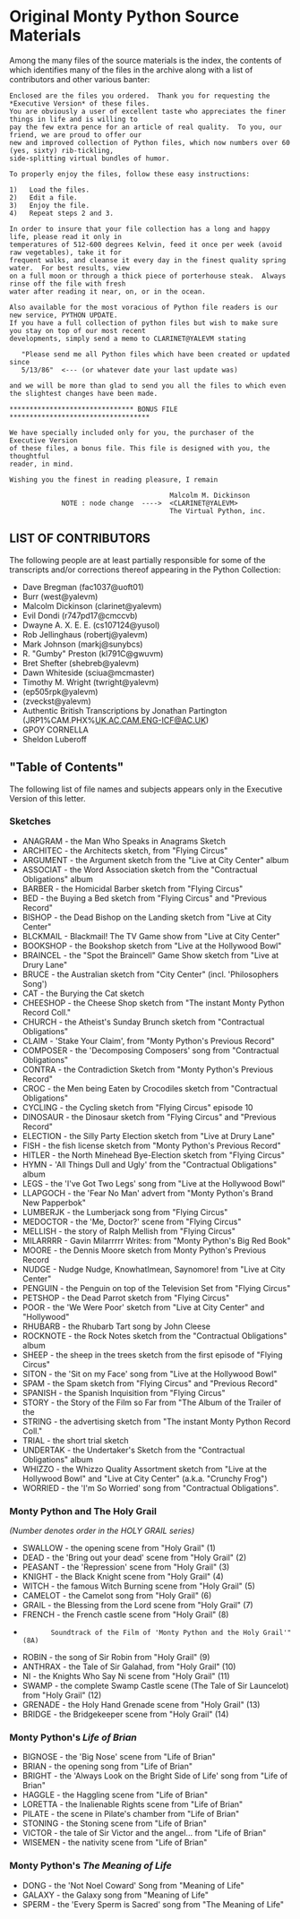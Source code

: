 # Original Monty Python Source Materials
Among the many files of the source materials is the index, the contents of which identifies many of the files in the archive along with a list of contributors and other various banter:

```
Enclosed are the files you ordered.  Thank you for requesting the *Executive Version* of these files.
You are obviously a user of excellent taste who appreciates the finer things in life and is willing to 
pay the few extra pence for an article of real quality.  To you, our friend, we are proud to offer our 
new and improved collection of Python files, which now numbers over 60 (yes, sixty) rib-tickling, 
side-splitting virtual bundles of humor.

To properly enjoy the files, follow these easy instructions:
 
1)   Load the files.
2)   Edit a file.
3)   Enjoy the file.
4)   Repeat steps 2 and 3.
 
In order to insure that your file collection has a long and happy life, please read it only in 
temperatures of 512-600 degrees Kelvin, feed it once per week (avoid raw vegetables), take it for 
frequent walks, and cleanse it every day in the finest quality spring water.  For best results, view 
on a full moon or through a thick piece of porterhouse steak.  Always rinse off the file with fresh 
water after reading it near, on, or in the ocean.
 
Also available for the most voracious of Python file readers is our new service, PYTHON UPDATE.  
If you have a full collection of python files but wish to make sure you stay on top of our most recent 
developments, simply send a memo to CLARINET@YALEVM stating
 
   "Please send me all Python files which have been created or updated since
   5/13/86"  <--- (or whatever date your last update was)
 
and we will be more than glad to send you all the files to which even
the slightest changes have been made.
 
******************************* BONUS FILE ***********************************
 
We have specially included only for you, the purchaser of the Executive Version
of these files, a bonus file. This file is designed with you, the thoughtful
reader, in mind.
 
Wishing you the finest in reading pleasure, I remain
 
                                        Malcolm M. Dickinson
             NOTE : node change  ---->  <CLARINET@YALEVM>
                                        The Virtual Python, inc.
```

## LIST OF CONTRIBUTORS

The following people are at least partially responsible for some of the transcripts and/or corrections thereof appearing in the Python Collection:
 
* Dave Bregman (fac1037@uoft01)
* Burr (west@yalevm)
* Malcolm Dickinson (clarinet@yalevm)
* Evil Dondi (r747pd17@cmccvb)
* Dwayne A. X. E. E. (cs107124@yusol)
* Rob Jellinghaus (robertj@yalevm)
* Mark Johnson (markj@sunybcs)
* R. "Gumby" Preston (kl791C@gwuvm)
* Bret Shefter (shebreb@yalevm)
* Dawn Whiteside (sciua@mcmaster)
* Timothy M. Wright (twright@yalevm)
* (ep505rpk@yalevm)
* (zveckst@yalevm)
* Authentic British Transcriptions by Jonathan Partington (JRP1%CAM.PHX%UK.AC.CAM.ENG-ICF@AC.UK)
* GPOY CORNELLA 
* Sheldon Luberoff

## "Table of Contents"

The following list of file names and subjects appears only in the Executive Version of this letter.

### Sketches

* ANAGRAM  - the Man Who Speaks in Anagrams Sketch
* ARCHITEC - the Architects sketch, from "Flying Circus"
* ARGUMENT - the Argument sketch from the "Live at City Center" album
* ASSOCIAT - the Word Association sketch from the "Contractual Obligations" album
* BARBER   - the Homicidal Barber sketch from "Flying Circus"
* BED      - the Buying a Bed sketch from "Flying Circus" and "Previous Record"
* BISHOP   - the Dead Bishop on the Landing sketch from "Live at City Center"
* BLCKMAIL - Blackmail!  The TV Game show from "Live at City Center"
* BOOKSHOP - the Bookshop sketch from "Live at the Hollywood Bowl"
* BRAINCEL - the "Spot the Braincell" Game Show sketch from "Live at Drury Lane"
* BRUCE    - the Australian sketch from "City Center" (incl. 'Philosophers Song')
* CAT      - the Burying the Cat sketch
* CHEESHOP - the Cheese Shop sketch from "The instant Monty Python Record Coll."
* CHURCH   - the Atheist's Sunday Brunch sketch from "Contractual Obligations"
* CLAIM    - 'Stake Your Claim', from "Monty Python's Previous Record"
* COMPOSER - the 'Decomposing Composers' song from "Contractual Obligations"
* CONTRA   - the Contradiction Sketch from "Monty Python's Previous Record"
* CROC  - the Men being Eaten by Crocodiles sketch from "Contractual Obligations"
* CYCLING  - the Cycling sketch from "Flying Circus" episode 10
* DINOSAUR - the Dinosaur sketch from "Flying Circus" and "Previous Record"
* ELECTION - the Silly Party Election sketch from "Live at Drury Lane"
* FISH     - the fish license sketch from "Monty Python's Previous Record"
* HITLER   - the North Minehead Bye-Election sketch from "Flying Circus"
* HYMN     - 'All Things Dull and Ugly' from the "Contractual Obligations" album
* LEGS     - the 'I've Got Two Legs' song from "Live at the Hollywood Bowl"
* LLAPGOCH - the 'Fear No Man' advert from "Monty Python's Brand New Papperbok"
* LUMBERJK - the Lumberjack song from "Flying Circus"
* MEDOCTOR - the 'Me, Doctor?' scene from "Flying Circus"
* MELLISH  - the story of Ralph Mellish from "Flying Circus"
* MILARRRR - Gavin Milarrrrr Writes:  from "Monty Python's Big Red Book"
* MOORE    - the Dennis Moore sketch from Monty Python's Previous Record
* NUDGE    - Nudge Nudge, KnowhatImean, Saynomore!  from "Live at City Center"
* PENGUIN  - the Penguin on top of the Television Set from "Flying Circus"
* PETSHOP  - the Dead Parrot sketch from "Flying Circus"
* POOR     - the 'We Were Poor' sketch from "Live at City Center" and "Hollywood"
* RHUBARB  - the Rhubarb Tart song by John Cleese
* ROCKNOTE - the Rock Notes sketch from the "Contractual Obligations" album
* SHEEP - the sheep in the trees sketch from the first episode of "Flying Circus"
* SITON    - the 'Sit on my Face' song from "Live at the Hollywood Bowl"
* SPAM     - the Spam sketch from "Flying Circus" and "Previous Record"
* SPANISH  - the Spanish Inquisition from "Flying Circus"
* STORY    - the Story of the Film so Far from "The Album of the Trailer of the
* STRING   - the advertising sketch from "The instant Monty Python Record Coll."
* TRIAL    - the short trial sketch
* UNDERTAK - the Undertaker's Sketch from the "Contractual Obligations" album
* WHIZZO   - the Whizzo Quality Assortment sketch from "Live at the Hollywood Bowl" and "Live at City Center"  (a.k.a. "Crunchy Frog")
* WORRIED  - the 'I'm So Worried' song from "Contractual Obligations".

### Monty Python and The Holy Grail

_(Number denotes order in the HOLY GRAIL series)_
* SWALLOW  - the opening scene from "Holy Grail"                              (1)
* DEAD     - the 'Bring out your dead' scene from "Holy Grail"                (2)
* PEASANT  - the 'Repression' scene from "Holy Grail"                         (3)
* KNIGHT   - the Black Knight scene from "Holy Grail"                         (4)
* WITCH    - the famous Witch Burning scene from "Holy Grail"                 (5)
* CAMELOT  - the Camelot song from "Holy Grail"                               (6)
* GRAIL    - the Blessing from the Lord scene from "Holy Grail"               (7)
* FRENCH   - the French castle scene from "Holy Grail"                        (8)
*            Soundtrack of the Film of 'Monty Python and the Holy Grail'"    (8A)
* ROBIN    - the song of Sir Robin from "Holy Grail"                          (9)
* ANTHRAX  - the Tale of Sir Galahad, from "Holy Grail"                      (10)
* NI       - the Knights Who Say Ni  scene from "Holy Grail"                 (11)
* SWAMP    - the complete Swamp Castle scene (The Tale of Sir Launcelot) from "Holy Grail"                                                    (12)
* GRENADE  - the Holy Hand Grenade scene from "Holy Grail"                   (13)
* BRIDGE   - the Bridgekeeper scene from "Holy Grail"                        (14)

### Monty Python's _Life of Brian_
* BIGNOSE  - the 'Big Nose' scene from "Life of Brian"
* BRIAN    - the opening song from "Life of Brian"
* BRIGHT - the 'Always Look on the Bright Side of Life' song from "Life of Brian"
* HAGGLE   - the Haggling scene from "Life of Brian"
* LORETTA  - the Inalienable Rights scene from "Life of Brian"
* PILATE   - the scene in Pilate's chamber from "Life of Brian"
* STONING  - the Stoning scene from "Life of Brian"
* VICTOR   - the tale of Sir Victor and the angel... from "Life of Brian"
* WISEMEN  - the nativity scene from "Life of Brian"

### Monty Python's _The Meaning of Life_
* DONG     - the 'Not Noel Coward' Song from "Meaning of Life"
* GALAXY   - the Galaxy song from "Meaning of Life"
* SPERM    - the 'Every Sperm is Sacred' song from "The Meaning of Life"
